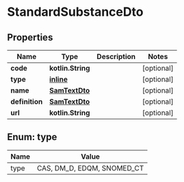 
# StandardSubstanceDto

## Properties
Name | Type | Description | Notes
------------ | ------------- | ------------- | -------------
**code** | **kotlin.String** |  |  [optional]
**type** | [**inline**](#TypeEnum) |  |  [optional]
**name** | [**SamTextDto**](SamTextDto.md) |  |  [optional]
**definition** | [**SamTextDto**](SamTextDto.md) |  |  [optional]
**url** | **kotlin.String** |  |  [optional]


<a name="TypeEnum"></a>
## Enum: type
Name | Value
---- | -----
type | CAS, DM_D, EDQM, SNOMED_CT



